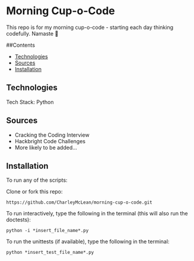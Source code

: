 # Morning Cup-o-Code

This repo is for my morning cup-o-code - starting each day thinking codefully.  Namaste :pray:


##Contents
* [Technologies](#technologies)
* [Sources](#sources)
* [Installation](#install)

## <a name="technologies"></a>Technologies

Tech Stack: Python<br/>


## <a name="sources"></a>Sources
* Cracking the Coding Interview
* Hackbright Code Challenges
* More likely to be added...


## <a name="install"></a>Installation

To run any of the scripts:

Clone or fork this repo:

```
https://github.com/CharleyMcLean/morning-cup-o-code.git
```

To run interactively, type the following in the terminal (this will also run the doctests):

```
python -i *insert_file_name*.py
```

To run the unittests (if available), type the following in the terminal:

```
python *insert_test_file_name*.py
```
